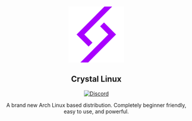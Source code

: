 <p align="center">
  <a href="https://git.getcryst.al/crystal">
    <img src="https://github.com/crystal-linux/branding/blob/main/logos/crystal-logo-minimal.png?raw=true" alt="Logo" width="150" height="150">
  </a>
</p>
<p align="center"> 
<h2 align="center"> Crystal Linux </h2>
</p>
<p align="center">
<a href="https://discord.gg/yp4xpZeAgW"><img alt="Discord" src="https://img.shields.io/discord/825473796227858482?color=blue&label=Discord&logo=Discord&logoColor=white"?link=https://discord.gg/yp4xpZeAgW&link=https://discord.gg/76RR4VC45V> </p></a>
<p align="center"> A brand new Arch Linux based distribution. Completely beginner friendly, easy to use, and powerful. </p>
